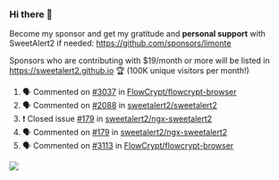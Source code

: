 ### Hi there 👋

Become my sponsor and get my gratitude and **personal support** with SweetAlert2 if needed: https://github.com/sponsors/limonte

Sponsors who are contributing with $19/month or more will be listed in https://sweetalert2.github.io 🏆 (100K unique visitors per month!)

<!--START_SECTION:activity-->
1. 🗣 Commented on [#3037](https://github.com/FlowCrypt/flowcrypt-browser/issues/3037) in [FlowCrypt/flowcrypt-browser](https://github.com/FlowCrypt/flowcrypt-browser)
2. 🗣 Commented on [#2088](https://github.com/sweetalert2/sweetalert2/issues/2088) in [sweetalert2/sweetalert2](https://github.com/sweetalert2/sweetalert2)
3. ❗️ Closed issue [#179](https://github.com/sweetalert2/ngx-sweetalert2/issues/179) in [sweetalert2/ngx-sweetalert2](https://github.com/sweetalert2/ngx-sweetalert2)
4. 🗣 Commented on [#179](https://github.com/sweetalert2/ngx-sweetalert2/issues/179) in [sweetalert2/ngx-sweetalert2](https://github.com/sweetalert2/ngx-sweetalert2)
5. 🗣 Commented on [#3113](https://github.com/FlowCrypt/flowcrypt-browser/issues/3113) in [FlowCrypt/flowcrypt-browser](https://github.com/FlowCrypt/flowcrypt-browser)
<!--END_SECTION:activity-->

![](https://github-readme-stats.vercel.app/api?username=limonte&theme=vue&show_icons=true)
